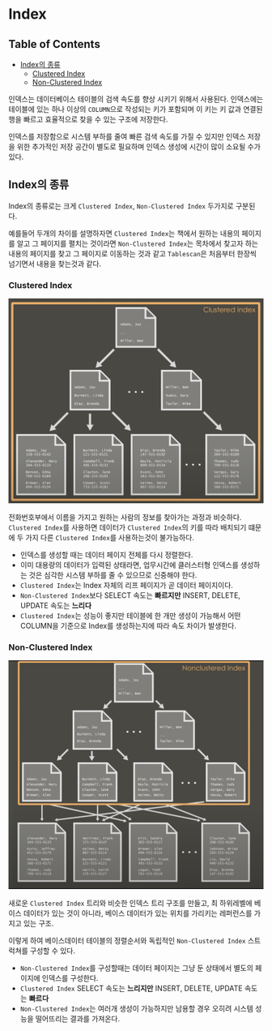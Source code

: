 # Index

<!--[TOC]: # "## Table of Contents"-->

## Table of Contents
- [Index의 종류](#index의-종류)
  - [Clustered Index](#clustered-index)
  - [Non-Clustered Index](#non-clustered-index)

인덱스는 데이터베이스 테이블의 검색 속도를 향상 시키기 위해서 사용된다.
인덱스에는 테이블에 있는 하나 이상의 `COLUMN`으로 작성되는 키가 포함되며 이 키는 키 값과 연결된 행을 빠르고 효율적으로 찾을 수 있는 구조에 저장한다.

인덱스를 저장함으로 시스템 부하를 줄여 빠른 검색 속도를 가질 수 있지만 인덱스 저장을 위한 추가적인 저장 공간이 별도로 필요하며 인덱스 생성에 시간이 많이 소요될 수가 있다.

## Index의 종류
Index의 종류로는 크게 `Clustered Index`, `Non-Clustered Index` 두가지로 구분된다.

예를들어 두개의 차이를 설명하자면 `Clustered Index`는 책에서 원하는 내용의 페이지를 알고 그 페이지를 펼치는 것이라면 `Non-Clustered Index`는 목차에서 찾고자 하는 내용의 페이지를 찾고 그 페이지로 이동하는 것과 같고 `Tablescan`은 처음부터 한장씩 넘기면서 내용을 찾는것과 같다.

### Clustered Index
![index-clustered index](../asset/Database/index-clustered%20index.png)

전화번호부에서 이름을 가지고 원하는 사람의 정보를 찾아가는 과정과 비슷하다.
`Clustered Index`를 사용하면 데이터가 `Clustered Index`의 키를 따라 배치되기 떄문에 두 가지 다른 `Clustered Index`를 사용하는것이 불가능하다.

- 인덱스를 생성할 때는 데이터 페이지 전체를 다시 정렬한다.
- 이미 대용량의 데이터가 입력된 상태라면, 업무시간에 클러스터형 인덱스를 생성하는 것은 심각한 시스템 부하를 줄 수 있으므로 신중해야 한다.
- `Clustered Index`는 Index 자체의 리프 페이지가 곧 데이터 페이지이다.
- `Non-Clustered Index`보다 SELECT 속도는 **빠르지만** INSERT, DELETE, UPDATE 속도는 **느리다**
- `Clustered Index`는 성능이 좋지만 테이블에 한 개만 생성이 가능해서 어떤 COLUMN을 기준으로 Index를 생성하는지에 따라 속도 차이가 발생한다.


### Non-Clustered Index
![index-nonclustered index](../asset/Database/index-nonclustered%20index.png)

새로운 `Clustered Index` 트리와 비슷한 인덱스 트리 구조를 만들고, 최 하위레벨에 베이스 데이터가 있는 것이 아니라, 베이스 데이터가 있는 위치를 가리키는 레퍼런스를 가지고 있는 구조.

이렇게 하여 베이스데이터 테이블의 정렬순서와 독립적인 `Non-Clustered Index` 스트럭쳐를 구성할 수 있다.

- `Non-Clustered Index`를 구성할때는 데이터 페이지는 그냥 둔 상태에서 별도의 페이지에 인덱스를 구성한다.
- `Clustered Index`  SELECT 속도는 **느리지만** INSERT, DELETE, UPDATE 속도는 **빠르다**
- `Non-Clustered Index`는 여러개 생성이 가능하지만 남용할 경우 오히려 시스템 성능을 떨어뜨리는 결과를 가져온다.

